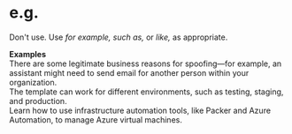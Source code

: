 # e.g.

Don't use. Use *for example, such as,* or *like,* as appropriate.

**Examples**  
There are some legitimate business reasons for spoofing—for example, an assistant might need to send email for another person within your organization.  
The template can work for different environments, such as testing, staging, and production.  
Learn how to use infrastructure automation tools, like Packer and Azure Automation, to manage Azure virtual machines.  
